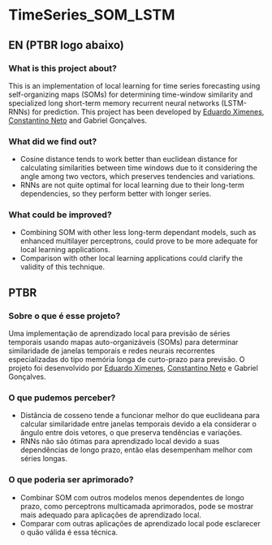 # TimeSeries_SOM_LSTM  

## EN (PTBR logo abaixo)  
### What is this project about?
This is an implementation of local learning for time series forecasting using self-organizing maps (SOMs) for determining time-window similarity and specialized long short-term memory recurrent neural networks (LSTM-RNNs) for prediction. This project has been developed by [Eduardo Ximenes](https://github.com/diest), [Constantino Neto](https://github.com/constantinoneto1) and Gabriel Gonçalves.
  
### What did we find out?  
* Cosine distance tends to work better than euclidean distance for calculating similarities between time windows due to it considering the angle among two vectors, which preserves tendencies and variations.  
* RNNs are not quite optimal for local learning due to their long-term dependencies, so they perform better with longer series.

### What could be improved?
* Combining SOM with other less long-term dependant models, such as enhanced multilayer perceptrons, could prove to be more adequate for local learning applications.  
* Comparison with other local learning applications could clarify the validity of this technique.  


  
## PTBR  
### Sobre o que é esse projeto?
Uma implementação de aprendizado local para previsão de séries temporais usando mapas auto-organizáveis (SOMs) para determinar similaridade de janelas temporais e redes neurais recorrentes especializadas do tipo memória longa de curto-prazo para previsão. O projeto foi desenvolvido por [Eduardo Ximenes](https://github.com/diest), [Constantino Neto](https://github.com/constantinoneto1) e Gabriel Gonçalves.

### O que pudemos perceber?
* Distância de cosseno tende a funcionar melhor do que euclideana para calcular similaridade entre janelas temporais devido a ela considerar o ângulo entre dois vetores, o que preserva tendências e variações.
* RNNs não são ótimas para aprendizado local devido a suas dependências de longo prazo, então elas desempenham melhor com séries longas.

### O que poderia ser aprimorado?  
* Combinar SOM com outros modelos menos dependentes de longo prazo, como perceptrons multicamada aprimorados, pode se mostrar mais adequado para aplicações de aprendizado local.
* Comparar com outras aplicações de aprendizado local pode esclarecer o quão válida é essa técnica.
